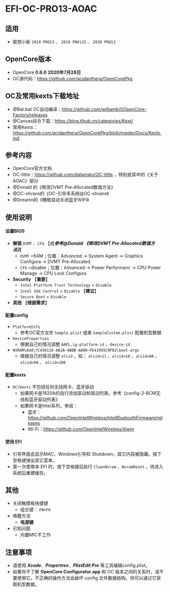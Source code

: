 # EFI-OC-PRO13-AOAC

## 适用

- 联想小新 `2019 PRO13` 、 `2019 PRO13S` 、 `2020 PRO13` 

## OpenCore版本

- OpenCore **0.6.0**  **2020年7月28日** 
- OC源代码：https://github.com/acidanthera/OpenCorePkg

## OC及常用kexts下载地址

- @Bat.bat OC自动编译：https://github.com/williambj1/OpenCore-Factory/releases
- @Canvas综合下载：https://blog.tlhub.cn/categories/Kext/
- 常用Kexts：https://github.com/acidanthera/OpenCorePkg/blob/master/Docs/Kexts.md

## 参考内容

- OpenCore官方文档
- OC-little：https://github.com/daliansky/OC-little ，特别是其中的《关于AOAC》部分
- @Donald 的《修改DVMT Pre-Allocated数值方法》
- @OC-xlivans的《OC-引导多系统@OC-xlivans》
- @Dreamn的《睡眠自动关闭蓝牙WIFI》

## 使用说明

#### 设置BIOS

- **解锁**  `DVMT` 、`CFG` 【或***参考@Donald 《修改DVMT Pre-Allocated数值方法》***】
  - `DVMT` =64M；位置：Advanced -> System Agent -> Graphics Configura -> DVMT Pre-Allocated
  - `CFG` =disable；位置：Advanced -> Power Performanc -> CPU Power  Manage -> CPU Lock Configura
- **Security** 【**重要**】
  - `Intel Platform Trust Technology` = `Disable` 
  - `Intel SGX Control` = `Disable` 【**建议**】
  - `Secure Boot` = `Disable` 
- **其他** 【**根据需求**】

#### 配置config

- `PlatformInfo` 
  - 参考OC官方文件 `Sample.plist` 或者 `SampleCustom.plist` 配置机型数据
- `DeviceProperties` 
  - 根据自己的情况调整 `AAPL,ig-platform-id` 、`device-id` 
- `NVRAM\Add\7C436110-AB2A-4BBB-A880-FE41995C9F82\boot-args` 
  - 根据自己的情况调整 `alcid` ，如： `alcid=11` 、`alcid=18` 、`alcid=86` 、`alcid=99` 、 `alcid=100` 

#### 配置kexts

- `OC\Kexts` 不包括任何无线网卡、蓝牙驱动
  - 如果网卡是1820A的自行添加驱动和驱动列表。参考《config-3-BCM无线和蓝牙驱动列表》
  - 如果网卡是Intel系列，参阅：
    - 蓝牙：https://github.com/OpenIntelWireless/IntelBluetoothFirmware/releases
    - Wi-Fi：https://github.com/OpenIntelWireless/itlwm

#### 使用 EFI

- 引导界面会显示MAC、Windows引导和 Shutdown，其它内容被隐藏。按下空格键弹出其它菜单。
- 第一次使用本 EFI 时，按下空格键后执行 `CleanNvram` 、`NvramReset` 。待进入系统后重建缓存。

## 其他

- 关闭触摸板快捷键
  - 组合键： `FN+F6` 
- 唤醒方法
  - **电源键** 
- 已知问题
  - 内置MIC不工作

## 注意事项

- 请使用 ***Xcode***、***Propertree***、***PlistEdit Pro*** 等工具编辑config.plist。
- 如果你不了解 **OpenCore Configurator.app** 和 OC 版本之间的关系时，请不要使用它。不正确的操作方法会破坏 config 文件数据结构。但可以通过它获取机型数据。